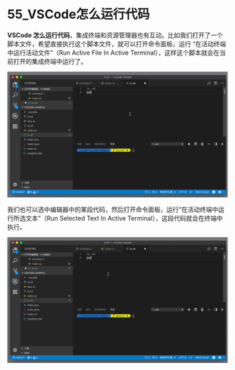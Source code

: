 # 55_VSCode怎么运行代码

**VSCode 怎么运行代码**，集成终端和资源管理器也有互动。比如我们打开了一个脚本文件，希望直接执行这个脚本文件，就可以打开命令面板，运行 “在活动终端中运行活动文件”（Run Active File In Active Terminal），这样这个脚本就会在当前打开的集成终端中运行了。

![VSCode 怎么运行代码](image/terminal-12.gif)

我们也可以选中编辑器中的某段代码，然后打开命令面板，运行“在活动终端中运行所选文本”（Run Selected Text In Active Terminal），这段代码就会在终端中执行。

![VSCode 终端面板运行文件](image/terminal-13.gif)